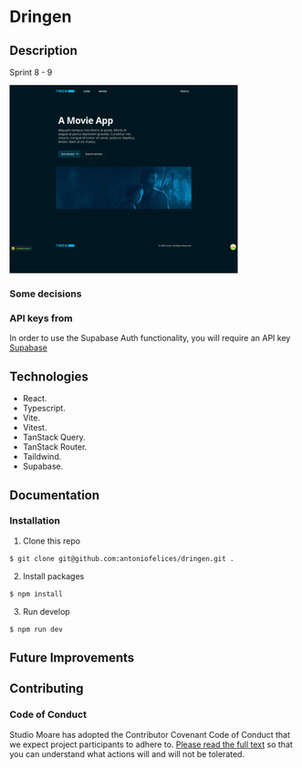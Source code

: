 # Dringen

## Description

Sprint 8 - 9

<img src="src/assets/images/preview-01.webp" alt="Preview" width="400"/>

### Some decisions

### API keys from

In order to use the Supabase Auth functionality, you will require an API key [Supabase](https://supabase.com/)

## Technologies

- React.
- Typescript.
- Vite.
- Vitest.
- TanStack Query.
- TanStack Router.
- Taildwind.
- Supabase.

## Documentation

### Installation

1. Clone this repo

```bash
$ git clone git@github.com:antoniofelices/dringen.git .
```

2. Install packages

```bash
$ npm install
```

3. Run develop

```bash
$ npm run dev
```

## Future Improvements

## Contributing

### Code of Conduct

Studio Moare has adopted the Contributor Covenant Code of Conduct that we expect project participants to adhere to. [Please read the full text](https://www.contributor-covenant.org/version/2/1/code_of_conduct/code_of_conduct.md) so that you can understand what actions will and will not be tolerated.
